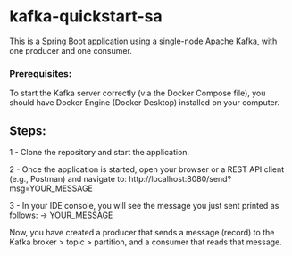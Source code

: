 # kafka-quickstart-sa

This is a Spring Boot application using a single-node Apache Kafka, with one producer and one consumer.

### Prerequisites:
To start the Kafka server correctly (via the Docker Compose file), you should have Docker Engine (Docker Desktop) installed on your computer.

## Steps:
1 - Clone the repository and start the application.

2 - Once the application is started, open your browser or a REST API client (e.g., Postman) and navigate to: http://localhost:8080/send?msg=YOUR_MESSAGE

3 - In your IDE console, you will see the message you just sent printed as follows: -> YOUR_MESSAGE

Now, you have created a producer that sends a message (record) to the Kafka broker > topic > partition, and a consumer that reads that message.

